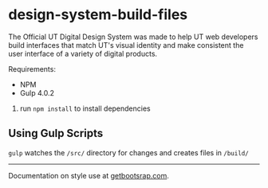 # design-system-build-files

The Official UT Digital Design System was made to help UT web developers build interfaces that match UT's visual identity and make consistent the user interface of a variety of digital products.

Requirements:

- NPM
- Gulp 4.0.2

1. run `npm install` to install dependencies

## Using Gulp Scripts

`gulp` watches the `/src/` directory for changes and creates files in `/build/`

***

Documentation on style use at [getbootsrap.com](https://getbootstrap.com).